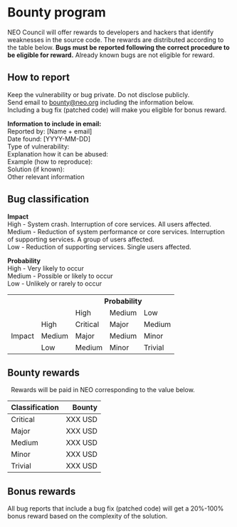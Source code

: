 # Bounty program

NEO Council will offer rewards to developers and hackers that identify weaknesses in the source code. The rewards are distributed according to the table below. **Bugs must be reported following the correct procedure to be eligible for reward.** Already known bugs are not eligible for reward.

## How to report 
Keep the vulnerability or bug private. Do not disclose publicly.  
Send email to bounty@neo.org including the information below.  
Including a bug fix (patched code) will make you eligible for bonus reward.   

**Information to include in email:**  
Reported by: [Name + email]  
Date found: [YYYY-MM-DD]  
Type of vulnerability:  
Explanation how it can be abused:  
Example (how to reproduce):  
Solution (if known):  
Other relevant information  
 
 
## Bug classification

**Impact**  
High   - System crash. Interruption of core services. All users affected.  
Medium - Reduction of system performance or core services. Interruption of supporting services. A group of users affected.  
Low    - Reduction of supporting services. Single users affected.  
  
  
**Probability**  
High   - Very likely to occur  
Medium - Possible or likely to occur  
Low    - Unlikely or rarely to occur  


<table>
  <tr>
    <th colspan="2" rowspan="2"></th>
    <th colspan="3">Probability</th>
  </tr>
  <tr>
    <td>High</td>
    <td>Medium</td>
    <td>Low</td>
  </tr>
  <tr>
    <td rowspan="3">Impact</td>
    <td>High</td>
    <td>Critical</td>
    <td>Major</td>
    <td>Medium</td>
  </tr>
  <tr>
    <td>Medium</td>
    <td>Major</td>
    <td>Medium</td>
    <td>Minor</td>
  </tr>
  <tr>
    <td>Low</td>
    <td>Medium</td>
    <td>Minor</td>
    <td>Trivial</td>
  </tr>
</table>


## Bounty rewards  
  
Rewards will be paid in NEO corresponding to the value below.
  
  
| Classification  | Bounty   |
|-----------------|---------:|
|Critical         | XXX USD  |
|Major            | XXX USD  |
|Medium           | XXX USD  |
|Minor            | XXX USD  |
|Trivial          | XXX USD  |


## Bonus rewards  
All bug reports that include a bug fix (patched code) will get a 20%-100% bonus reward based on the complexity of the solution.



